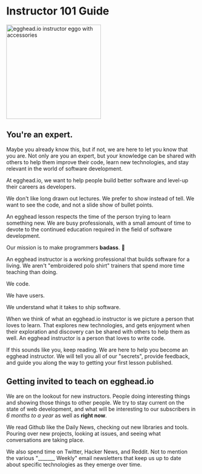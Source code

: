 # Instructor 101 Guide

<img
  src='./images/artwork/instructor-eggo-with-accessories.png'
  alt='egghead.io instructor eggo with accessories'
  style='width: 250px;'
/>

## You're an expert.

Maybe you already know this, but if not, we are here to let you know that you are. Not only are you an expert, but your knowledge can be shared with others to help them improve their code, learn new technologies, and stay relevant in the world of software development.

At egghead.io, we want to help people build better software and level-up their careers as developers. 

We don't like long drawn out lectures. We prefer to show instead of tell. We want to see the code, and not a slide show of bullet points.

An egghead lesson respects the time of the person trying to learn something new. We are busy professionals, with a small amount of time to devote to the continued education required in the field of software development.

Our mission is to make programmers **badass**. :punch:

An egghead instructor is a working professional that builds software for a living. We aren't "embroidered polo shirt" trainers that spend more time teaching than doing.

We code.

We have users.

We understand what it takes to ship software.

When we think of what an egghead.io instructor is we picture a person that loves to learn. That explores new technologies, and gets enjoyment when their exploration and discovery can be shared with others to help them as well. An egghead instructor is a person that loves to write code.

If this sounds like you, keep reading. We are here to help you become an egghead instructor. We will tell you all of our "secrets", provide feedback, and guide you along the way to getting your first lesson published.

## Getting invited to teach on egghead.io

We are on the lookout for new instructors. People doing interesting things and showing those things to other people. We try to stay current on the state of web development, and what will be interesting to our subscribers in *6 months to a year* as well as **right now**.

We read Github like the Daily News, checking out new libraries and tools. Pouring over new projects, looking at issues, and seeing what conversations are taking place.

We also spend time on Twitter, Hacker News, and Reddit. Not to mention the various "_______ Weekly" email newsletters that keep us up to date about specific technologies as they emerge over time.



